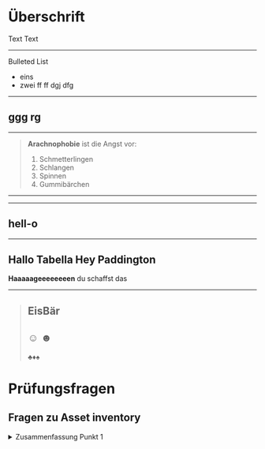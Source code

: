 # Überschrift

Text Text

---

Bulleted List
* eins
* zwei
ff
ff
dgj
dfg

---
ggg
rg
---
---
>**Arachnophobie** ist die Angst vor:
>1. Schmetterlingen
>2. Schlangen
>3. Spinnen
>4. Gummibärchen
---
---
hell-o
---
---
**Hallo Tabella**
**Hey Paddington**
---
**Haaaaageeeeeeeen** du schaffst das
***
>**Eis**Bär
>---
>☺
>☻
>---
>♣♦♠
# Prüfungsfragen

## Fragen zu Asset inventory
<p>
<details>
<summary> Zusammenfassung Punkt 1
</summary>
<p>
Hier kommt der ausfühliche Punkt
<p>
</details>
